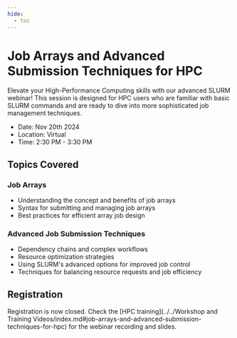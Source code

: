```yaml
---
hide:
  - toc
---
```




# Job Arrays and Advanced Submission Techniques for HPC

Elevate your High-Performance Computing skills with our advanced SLURM webinar! This session is designed for HPC users who are familiar with basic SLURM commands and are ready to dive into more sophisticated job management techniques.

- Date: Nov 20th 2024
- Location: Virtual
- Time: 2:30 PM - 3:30 PM

## Topics Covered

### Job Arrays
* Understanding the concept and benefits of job arrays
* Syntax for submitting and managing job arrays
* Best practices for efficient array job design

### Advanced Job Submission Techniques
* Dependency chains and complex workflows
* Resource optimization strategies
* Using SLURM's advanced options for improved job control
* Techniques for balancing resource requests and job efficiency

## Registration

Registration is now closed. Check the [HPC training](../../Workshop and Training Videos/index.md#job-arrays-and-advanced-submission-techniques-for-hpc) for the webinar recording and slides.

